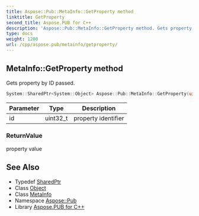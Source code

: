 ```yaml
---
title: Aspose::Pub::MetaInfo::GetProperty method
linktitle: GetProperty
second_title: Aspose.PUB for C++
description: 'Aspose::Pub::MetaInfo::GetProperty method. Gets property by ID passed in C++.'
type: docs
weight: 1200
url: /cpp/aspose.pub/metainfo/getproperty/
---
```

## MetaInfo::GetProperty method


Gets property by ID passed.

```cpp
System::SharedPtr<System::Object> Aspose::Pub::MetaInfo::GetProperty(uint32_t id)
```


| Parameter | Type | Description |
| --- | --- | --- |
| id | uint32_t | property identifier |

### ReturnValue

property value

## See Also

* Typedef [SharedPtr](../../../system/sharedptr/)
* Class [Object](../../../system/object/)
* Class [MetaInfo](../)
* Namespace [Aspose::Pub](../../)
* Library [Aspose.PUB for C++](../../../)
